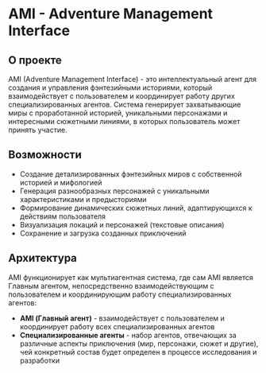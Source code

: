 # AMI - Adventure Management Interface

## О проекте

AMI (Adventure Management Interface) - это интеллектуальный агент для создания и управления фэнтезийными историями, который взаимодействует с пользователем и координирует работу других специализированных агентов. Система генерирует захватывающие миры с проработанной историей, уникальными персонажами и интересными сюжетными линиями, в которых пользователь может принять участие.

## Возможности

- Создание детализированных фэнтезийных миров с собственной историей и мифологией
- Генерация разнообразных персонажей с уникальными характеристиками и предысториями
- Формирование динамических сюжетных линий, адаптирующихся к действиям пользователя
- Визуализация локаций и персонажей (текстовые описания)
- Сохранение и загрузка созданных приключений

## Архитектура

AMI функционирует как мультиагентная система, где сам AMI является Главным агентом, непосредственно взаимодействующим с пользователем и координирующим работу специализированных агентов:

- **AMI (Главный агент)** - взаимодействует с пользователем и координирует работу всех специализированных агентов
- **Специализированные агенты** - набор агентов, отвечающих за различные аспекты приключения (мир, персонажи, сюжет и другие), чей конкретный состав будет определен в процессе исследования и разработки